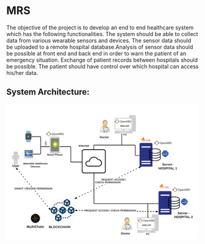 # MRS

The objective of the project is to develop an end to end healthcare system which has the following functionalities.
The system should be able to collect data from various wearable sensors and devices.
The sensor data should be uploaded to a remote hospital database.Analysis of sensor data should be possible at front end and back end in order to warn the patient of an emergency situation.
Exchange of patient records between hospitals should be possible.
The patient should have control over which hospital can access his/her data.
## System Architecture:

![System Architecture](https://github.com/sourabh-rb/MRS/blob/master/system-arch.png)

